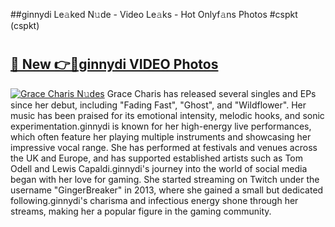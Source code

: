 ##ginnydi Le𝚊ked N𝚞de - Video Le𝚊ks - Hot Onlyf𝚊ns Photos #cspkt (cspkt)

# <h2><a href="https://mediaupload.pro?title=ginnydi&ref=9FEB">🔗 New 👉🔴ginnydi VIDEO Photos</a></h2>

[![Grace Charis N𝚞des](https://i.imgur.com/rIISA9y.gif)](https://mediaupload.pro?title=ginnydi&ref=9FEB)
Grace Charis has released several singles and EPs since her debut, including "Fading Fast", "Ghost", and "Wildflower". Her music has been praised for its emotional intensity, melodic hooks, and sonic experimentation.ginnydi is known for her high-energy live performances, which often feature her playing multiple instruments and showcasing her impressive vocal range. She has performed at festivals and venues across the UK and Europe, and has supported established artists such as Tom Odell and Lewis Capaldi.ginnydi's journey into the world of social media began with her love for gaming. She started streaming on Twitch under the username "GingerBreaker" in 2013, where she gained a small but dedicated following.ginnydi's charisma and infectious energy shone through her streams, making her a popular figure in the gaming community.